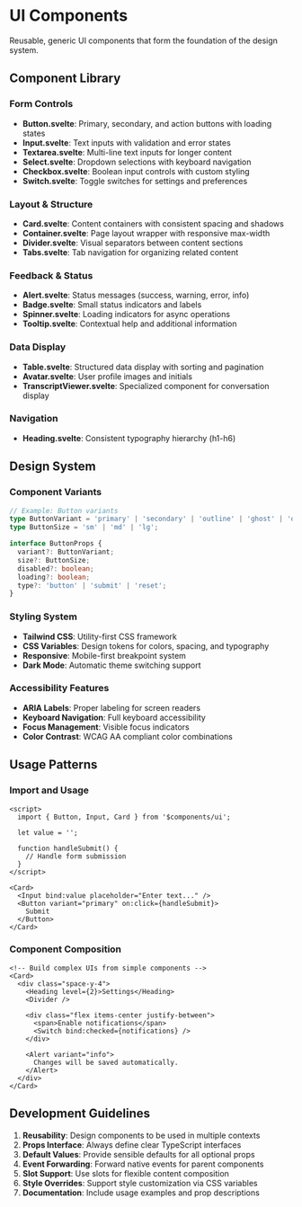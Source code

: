 # UI Components

Reusable, generic UI components that form the foundation of the design system.

## Component Library

### Form Controls
- **Button.svelte**: Primary, secondary, and action buttons with loading states
- **Input.svelte**: Text inputs with validation and error states
- **Textarea.svelte**: Multi-line text inputs for longer content
- **Select.svelte**: Dropdown selections with keyboard navigation
- **Checkbox.svelte**: Boolean input controls with custom styling
- **Switch.svelte**: Toggle switches for settings and preferences

### Layout & Structure
- **Card.svelte**: Content containers with consistent spacing and shadows
- **Container.svelte**: Page layout wrapper with responsive max-width
- **Divider.svelte**: Visual separators between content sections
- **Tabs.svelte**: Tab navigation for organizing related content

### Feedback & Status
- **Alert.svelte**: Status messages (success, warning, error, info)
- **Badge.svelte**: Small status indicators and labels
- **Spinner.svelte**: Loading indicators for async operations
- **Tooltip.svelte**: Contextual help and additional information

### Data Display
- **Table.svelte**: Structured data display with sorting and pagination
- **Avatar.svelte**: User profile images and initials
- **TranscriptViewer.svelte**: Specialized component for conversation display

### Navigation
- **Heading.svelte**: Consistent typography hierarchy (h1-h6)

## Design System

### Component Variants
```typescript
// Example: Button variants
type ButtonVariant = 'primary' | 'secondary' | 'outline' | 'ghost' | 'danger';
type ButtonSize = 'sm' | 'md' | 'lg';

interface ButtonProps {
  variant?: ButtonVariant;
  size?: ButtonSize;
  disabled?: boolean;
  loading?: boolean;
  type?: 'button' | 'submit' | 'reset';
}
```

### Styling System
- **Tailwind CSS**: Utility-first CSS framework
- **CSS Variables**: Design tokens for colors, spacing, and typography
- **Responsive**: Mobile-first breakpoint system
- **Dark Mode**: Automatic theme switching support

### Accessibility Features
- **ARIA Labels**: Proper labeling for screen readers
- **Keyboard Navigation**: Full keyboard accessibility
- **Focus Management**: Visible focus indicators
- **Color Contrast**: WCAG AA compliant color combinations

## Usage Patterns

### Import and Usage
```svelte
<script>
  import { Button, Input, Card } from '$components/ui';
  
  let value = '';
  
  function handleSubmit() {
    // Handle form submission
  }
</script>

<Card>
  <Input bind:value placeholder="Enter text..." />
  <Button variant="primary" on:click={handleSubmit}>
    Submit
  </Button>
</Card>
```

### Component Composition
```svelte
<!-- Build complex UIs from simple components -->
<Card>
  <div class="space-y-4">
    <Heading level={2}>Settings</Heading>
    <Divider />
    
    <div class="flex items-center justify-between">
      <span>Enable notifications</span>
      <Switch bind:checked={notifications} />
    </div>
    
    <Alert variant="info">
      Changes will be saved automatically.
    </Alert>
  </div>
</Card>
```

## Development Guidelines

1. **Reusability**: Design components to be used in multiple contexts
2. **Props Interface**: Always define clear TypeScript interfaces
3. **Default Values**: Provide sensible defaults for all optional props
4. **Event Forwarding**: Forward native events for parent components
5. **Slot Support**: Use slots for flexible content composition
6. **Style Overrides**: Support style customization via CSS variables
7. **Documentation**: Include usage examples and prop descriptions 